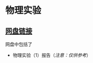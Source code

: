 # 物理实验

## [网盘链接](https://cloud.tsinghua.edu.cn/d/90819be993bb43a59158/)

网盘中包括了

- 物理实验（1）报告（*注意：仅供参考*）
